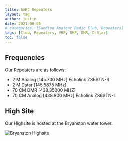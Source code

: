 ```yaml
---
title: SARC Repeaters
layout: tag
author: justin
date: 2021-08-05
# categories: [Sandton Amateur Radio Club, Repeaters]
tags: [Club, Repeaters, VHF, UHF, DMR, D-Star]
toc: false
---
```


Frequencies
--- 

Our Repeaters are as follows:
- 2 M Analog [145.700 MHz]   Echolink ZS6STN-R
- 2 M Dstar [145.5875 MHz]
- 70 CM DMR [438.35000 MHZ]
- 70 CM Analog [438.800 MHz]  Echolink ZS6STN-L


High Site
---

Our Highsite is hosted at the Bryanston water tower.

![Bryanston  Highsite](/assets/images/repeaters/HighSite.jpg)